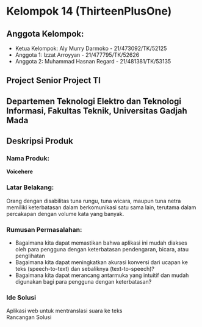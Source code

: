 # Kelompok 14 (ThirteenPlusOne)

## Anggota Kelompok:
- Ketua Kelompok: Aly Murry Darmoko - 21/473092/TK/52125
- Anggota 1: Izzat Arroyyan - 21/477795/TK/52626
- Anggota 2: Muhammad Hasnan Regard - 21/481381/TK/53135

## Project Senior Project TI
## Departemen Teknologi Elektro dan Teknologi Informasi, Fakultas Teknik, Universitas Gadjah Mada

## Deskripsi Produk

### Nama Produk:
**Voicehere**

### Latar Belakang:
Orang dengan disabilitas tuna rungu, tuna wicara, maupun tuna netra memiliki keterbatasan dalam berkomunikasi satu sama lain, terutama dalam percakapan dengan volume kata yang banyak.

### Rumusan Permasalahan:
- Bagaimana kita dapat memastikan bahwa aplikasi ini mudah diakses oleh para pengguna dengan keterbatasan pendengaran, bicara, atau penglihatan
- Bagaimana kita dapat meningkatkan akurasi konversi dari ucapan ke teks (speech-to-text) dan sebaliknya (text-to-speech)?
- Bagaimana kita dapat merancang antarmuka yang intuitif dan mudah digunakan bagi para pengguna dengan keterbatasan?

### Ide Solusi
Aplikasi web untuk mentranslasi suara ke teks    
Rancangan Solusi